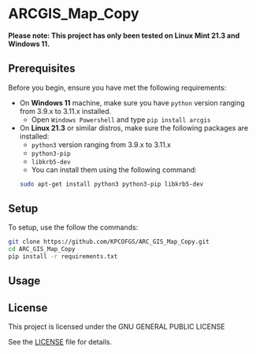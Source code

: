 # ARCGIS_Map_Copy
**Please note: This project has only been tested on Linux Mint 21.3 and Windows 11.**
## Prerequisites
Before you begin, ensure you have met the following requirements:
* On **Windows 11** machine, make sure you have `python` version ranging from 3.9.x to 3.11.x installed.
   * Open `Windows Powershell` and type `pip install arcgis`
* On **Linux 21.3** or similar distros, make sure the following packages are installed:
    * `python3` version ranging from 3.9.x to 3.11.x
    * `python3-pip`
    * `libkrb5-dev`
    * You can install them using the following command:
    ```bash
    sudo apt-get install python3 python3-pip libkrb5-dev
    ```


## Setup

To setup, use the follow the commands:

```bash
git clone https://github.com/KPCOFGS/ARC_GIS_Map_Copy.git
cd ARC_GIS_Map_Copy
pip install -r requirements.txt
```
## Usage


## License
This project is licensed under the GNU GENERAL PUBLIC LICENSE

See the [LICENSE](LICENSE) file for details.
